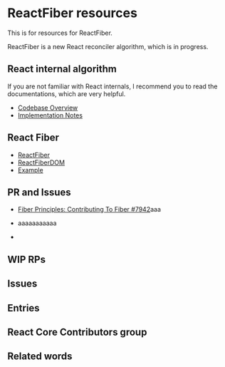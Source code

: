 # ReactFiber resources

This is for resources for ReactFiber.

ReactFiber is a new React reconciler algorithm, which is in progress.

## React internal algorithm

If you are not familiar with React internals, I recommend you to read the documentations, which are very helpful.

* [Codebase Overview](https://facebook.github.io/react/contributing/codebase-overview.html)
* [Implementation Notes](https://facebook.github.io/react/contributing/implementation-notes.html)

## React Fiber

* [ReactFiber](https://github.com/facebook/react/tree/master/src/renderers/shared/fiber)
* [ReactFiberDOM](https://github.com/facebook/react/tree/master/src/renderers/dom/fiber)
* [Example](https://github.com/facebook/react/tree/master/examples/fiber)

## PR and Issues

* [Fiber Principles: Contributing To Fiber #7942](https://github.com/facebook/react/issues/7942)aaa
* aaaaaaaaaaa

* 

## WIP RPs

## Issues

## Entries

## React Core Contributors group

## Related words
